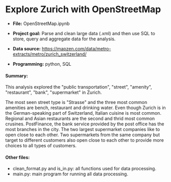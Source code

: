 # Explore Zurich with OpenStreetMap

* **File:** OpenStreetMap.ipynb 
* **Project goal:** Parse and clean large data (.xml) and then use SQL to store, query and aggregate data for the analysis.
 
* **Data source:** https://mapzen.com/data/metro-extracts/metro/zurich_switzerland/

* **Programming:** python, SQL 

#### Summary: 
This analysis explored the "public transportation", "street", "amenity", "restaurant", "bank", "supermarket" in Zurich. 

The most seen street type is "Strasse" and the three most common amenities are bench, restaurant and drinking water. Even though Zurich is in the German-speaking part of Switzerland, Italian cuisine is most common. Regional and Asian restaurants are the second and thrid most common crusines. PostFinance, the bank service provided by the post office has the most branches in the city. The two largest supermarket companies like to open close to each other. Two supermarkets from the same company but target to different customers also open close to each other to provide more choices to all types of customers.

#### Other files:
* clean_format.py and is_in.py: all functions used for data processing.
* main.py: main program for running all data processing.